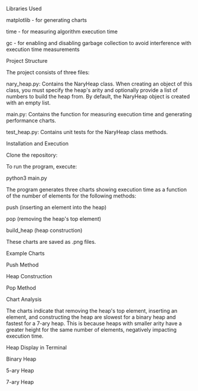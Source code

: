 

Libraries Used

matplotlib - for generating charts

time - for measuring algorithm execution time

gc - for enabling and disabling garbage collection to avoid interference with execution time measurements

Project Structure

The project consists of three files:

nary_heap.py: Contains the NaryHeap class. When creating an object of this class, you must specify the heap's arity and optionally provide a list of numbers to build the heap from. By default, the NaryHeap object is created with an empty list.

main.py: Contains the function for measuring execution time and generating performance charts.

test_heap.py: Contains unit tests for the NaryHeap class methods.

Installation and Execution

Clone the repository:


To run the program, execute:

python3 main.py

The program generates three charts showing execution time as a function of the number of elements for the following methods:

push (inserting an element into the heap)

pop (removing the heap's top element)

build_heap (heap construction)

These charts are saved as .png files.


Example Charts

Push Method

Heap Construction

Pop Method

Chart Analysis

The charts indicate that removing the heap's top element, inserting an element, and constructing the heap are slowest for a binary heap and fastest for a 7-ary heap. This is because heaps with smaller arity have a greater height for the same number of elements, negatively impacting execution time.

Heap Display in Terminal

Binary Heap

5-ary Heap

7-ary Heap

